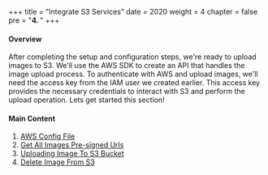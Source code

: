 +++
title = "Integrate S3 Services"
date = 2020
weight = 4
chapter = false
pre = "<b>4. </b>"
+++

#### Overview

After completing the setup and configuration steps, we're ready to upload images to S3. We'll use the AWS SDK to create an API that handles the image upload process. To authenticate with AWS and upload images, we'll need the access key from the IAM user we created earlier. This access key provides the necessary credentials to interact with S3 and perform the upload operation.
Lets get started this section!

#### Main Content

1. [AWS Config File](1-AWS-Config-File/)
2. [Get All Images Pre-signed Urls](2-Get-All-Images-Pre-signed-Urls)
3. [Uploading Image To S3 Bucket](3-Uploading-Image-To-S3-Bucket/)
4. [Delete Image From S3](4-Delete-Image-From-S3/)
